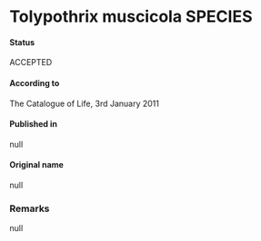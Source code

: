 # Tolypothrix muscicola SPECIES

#### Status
ACCEPTED

#### According to
The Catalogue of Life, 3rd January 2011

#### Published in
null

#### Original name
null

### Remarks
null